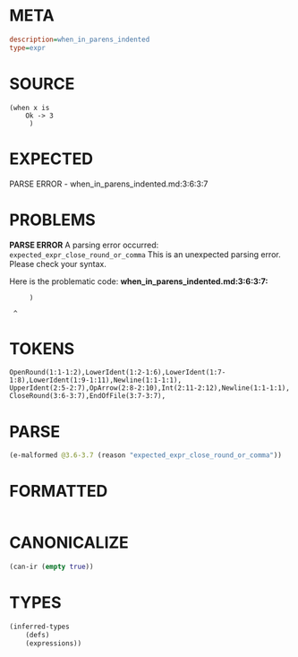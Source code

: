# META
~~~ini
description=when_in_parens_indented
type=expr
~~~
# SOURCE
~~~roc
(when x is
    Ok -> 3
     )
~~~
# EXPECTED
PARSE ERROR - when_in_parens_indented.md:3:6:3:7
# PROBLEMS
**PARSE ERROR**
A parsing error occurred: `expected_expr_close_round_or_comma`
This is an unexpected parsing error. Please check your syntax.

Here is the problematic code:
**when_in_parens_indented.md:3:6:3:7:**
```roc
     )
```
     ^


# TOKENS
~~~zig
OpenRound(1:1-1:2),LowerIdent(1:2-1:6),LowerIdent(1:7-1:8),LowerIdent(1:9-1:11),Newline(1:1-1:1),
UpperIdent(2:5-2:7),OpArrow(2:8-2:10),Int(2:11-2:12),Newline(1:1-1:1),
CloseRound(3:6-3:7),EndOfFile(3:7-3:7),
~~~
# PARSE
~~~clojure
(e-malformed @3.6-3.7 (reason "expected_expr_close_round_or_comma"))
~~~
# FORMATTED
~~~roc

~~~
# CANONICALIZE
~~~clojure
(can-ir (empty true))
~~~
# TYPES
~~~clojure
(inferred-types
	(defs)
	(expressions))
~~~
